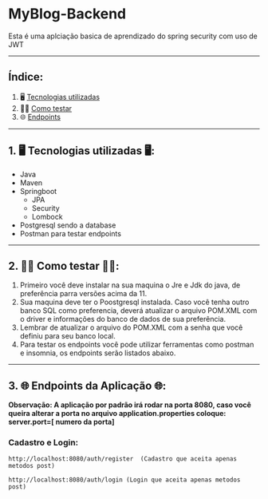 # MyBlog-Backend

Esta é uma aplciação basica de aprendizado do spring security com uso de JWT

---

## Índice:
1. 🖥️ [Tecnologias utilizadas](#1--tecnologias-utilizadas--)
2. 🧑‍🔬 [Como testar](#2--como-testar--)
3. 🌐 [Endpoints](#3--endpoints-da-aplicação--)

---

## 1. 🖥️ Tecnologias utilizadas 🖥️:

- Java
- Maven
- Springboot
    - JPA
    - Security
    - Lombock
- Postgresql sendo a database
- Postman para testar endpoints

---

## 2. 🧑‍🔬 Como testar 🧑‍🔬:

1. Primeiro você deve instalar na sua maquina o Jre e Jdk do java, de preferência parra versões acima da 11.
2. Sua maquina deve ter o Poostgresql instalada. Caso você tenha outro banco SQL como preferencia, deverá atualizar o arquivo POM.XML com o driver e informações do banco de dados de sua preferência.
3. Lembrar de atualizar o arquivo do POM.XML com a senha que você definiu para seu banco local.
4. Para testar os endpoints você pode utilizar ferramentas como postman e insomnia, os endpoints serão listados abaixo.

---

## 3. 🌐 Endpoints da Aplicação 🌐:

**Observação: A aplicação por padrão irá rodar na porta 8080, caso você queira alterar a porta no arquivo application.properties coloque: server.port=[ numero da porta]**

### Cadastro e Login:

    http://localhost:8080/auth/register  (Cadastro que aceita apenas metodos post)

    http://localhost:8080/auth/login (Login que aceita apenas metodos post) 